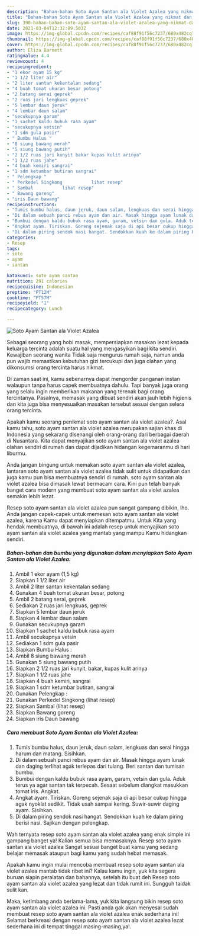 ```yaml
---
description: "Bahan-bahan Soto Ayam Santan ala Violet Azalea yang nikmat dan Mudah Dibuat"
title: "Bahan-bahan Soto Ayam Santan ala Violet Azalea yang nikmat dan Mudah Dibuat"
slug: 390-bahan-bahan-soto-ayam-santan-ala-violet-azalea-yang-nikmat-dan-mudah-dibuat
date: 2021-03-04T12:32:09.503Z
image: https://img-global.cpcdn.com/recipes/caf88f91f56c7237/680x482cq70/soto-ayam-santan-ala-violet-azalea-foto-resep-utama.jpg
thumbnail: https://img-global.cpcdn.com/recipes/caf88f91f56c7237/680x482cq70/soto-ayam-santan-ala-violet-azalea-foto-resep-utama.jpg
cover: https://img-global.cpcdn.com/recipes/caf88f91f56c7237/680x482cq70/soto-ayam-santan-ala-violet-azalea-foto-resep-utama.jpg
author: Eliza Barnett
ratingvalue: 4.4
reviewcount: 4
recipeingredient:
- "1 ekor ayam 15 kg"
- "1 1/2 liter air"
- "2 liter santan kekentalan sedang"
- "4 buah tomat ukuran besar potong"
- "2 batang serai geprek"
- "2 ruas jari lengkuas geprek"
- "5 lembar daun jeruk"
- "4 lembar daun salam"
- "secukupnya garam"
- "1 sachet kaldu bubuk rasa ayam"
- "secukupnya vetsin"
- "1 sdm gula pasir"
- " Bumbu Halus "
- "8 siung bawang merah"
- "5 siung bawang putih"
- "2 1/2 ruas jari kunyit bakar kupas kulit arinya"
- "1 1/2 ruas jahe"
- "4 buah kemiri sangrai"
- "1 sdm ketumbar butiran sangrai"
- " Pelengkap "
- " Perkedel Singkong           lihat resep"
- " Sambal           lihat resep"
- " Bawang goreng"
- "iris Daun bawang"
recipeinstructions:
- "Tumis bumbu halus, daun jeruk, daun salam, lengkuas dan serai hingga harum dan matang. Sisihkan."
- "Di dalam sebuah panci rebus ayam dan air. Masak hingga ayam lunak dan daging terlihat agak terlepas dari tulang. Beri santan dan tumisan bumbu."
- "Bumbui dengan kaldu bubuk rasa ayam, garam, vetsin dan gula. Aduk terus ya agar santan tak terpecah. Sesaat sebelum diangkat masukkan tomat iris. Angkat."
- "Angkat ayam. Tiriskan. Goreng sejenak saja di api besar cukup hingga agak nyoklat sedikit. Tidak usah sampai kering. Suwir-suwir daging ayam. Sisihkan."
- "Di dalam piring sendok nasi hangat. Sendokkan kuah ke dalam piring berisi nasi. Sajikan dengan pelengkap."
categories:
- Resep
tags:
- soto
- ayam
- santan

katakunci: soto ayam santan 
nutrition: 291 calories
recipecuisine: Indonesian
preptime: "PT12M"
cooktime: "PT57M"
recipeyield: "1"
recipecategory: Lunch

---
```



![Soto Ayam Santan ala Violet Azalea](https://img-global.cpcdn.com/recipes/caf88f91f56c7237/680x482cq70/soto-ayam-santan-ala-violet-azalea-foto-resep-utama.jpg)

Sebagai seorang yang hobi masak, mempersiapkan masakan lezat kepada keluarga tercinta adalah suatu hal yang mengasyikan bagi kita sendiri. Kewajiban seorang  wanita Tidak saja mengurus rumah saja, namun anda pun wajib memastikan kebutuhan gizi tercukupi dan juga olahan yang dikonsumsi orang tercinta harus nikmat.

Di zaman  saat ini, kamu sebenarnya dapat mengorder panganan instan walaupun tanpa harus capek membuatnya dahulu. Tapi banyak juga orang yang selalu ingin memberikan makanan yang terenak bagi orang tercintanya. Pasalnya, memasak yang dibuat sendiri akan jauh lebih higienis dan kita juga bisa menyesuaikan masakan tersebut sesuai dengan selera orang tercinta. 



Apakah kamu seorang penikmat soto ayam santan ala violet azalea?. Asal kamu tahu, soto ayam santan ala violet azalea merupakan sajian khas di Indonesia yang sekarang disenangi oleh orang-orang dari berbagai daerah di Nusantara. Kita dapat menyajikan soto ayam santan ala violet azalea olahan sendiri di rumah dan dapat dijadikan hidangan kegemaranmu di hari liburmu.

Anda jangan bingung untuk memakan soto ayam santan ala violet azalea, lantaran soto ayam santan ala violet azalea tidak sulit untuk didapatkan dan juga kamu pun bisa membuatnya sendiri di rumah. soto ayam santan ala violet azalea bisa dimasak lewat bermacam cara. Kini pun telah banyak banget cara modern yang membuat soto ayam santan ala violet azalea semakin lebih lezat.

Resep soto ayam santan ala violet azalea pun sangat gampang dibikin, lho. Anda jangan capek-capek untuk memesan soto ayam santan ala violet azalea, karena Kamu dapat menyiapkan ditempatmu. Untuk Kita yang hendak membuatnya, di bawah ini adalah resep untuk menyajikan soto ayam santan ala violet azalea yang mantab yang mampu Kamu hidangkan sendiri.

<!--inarticleads1-->

##### Bahan-bahan dan bumbu yang digunakan dalam menyiapkan Soto Ayam Santan ala Violet Azalea:

1. Ambil 1 ekor ayam (1,5 kg)
1. Siapkan 1 1/2 liter air
1. Ambil 2 liter santan kekentalan sedang
1. Gunakan 4 buah tomat ukuran besar, potong
1. Ambil 2 batang serai, geprek
1. Sediakan 2 ruas jari lengkuas, geprek
1. Siapkan 5 lembar daun jeruk
1. Siapkan 4 lembar daun salam
1. Gunakan secukupnya garam
1. Siapkan 1 sachet kaldu bubuk rasa ayam
1. Ambil secukupnya vetsin
1. Sediakan 1 sdm gula pasir
1. Siapkan  Bumbu Halus :
1. Ambil 8 siung bawang merah
1. Gunakan 5 siung bawang putih
1. Siapkan 2 1/2 ruas jari kunyit, bakar, kupas kulit arinya
1. Siapkan 1 1/2 ruas jahe
1. Siapkan 4 buah kemiri, sangrai
1. Siapkan 1 sdm ketumbar butiran, sangrai
1. Gunakan  Pelengkap :
1. Gunakan  Perkedel Singkong           (lihat resep)
1. Siapkan  Sambal           (lihat resep)
1. Siapkan  Bawang goreng
1. Siapkan iris Daun bawang




<!--inarticleads2-->

##### Cara membuat Soto Ayam Santan ala Violet Azalea:

1. Tumis bumbu halus, daun jeruk, daun salam, lengkuas dan serai hingga harum dan matang. Sisihkan.
1. Di dalam sebuah panci rebus ayam dan air. Masak hingga ayam lunak dan daging terlihat agak terlepas dari tulang. Beri santan dan tumisan bumbu.
1. Bumbui dengan kaldu bubuk rasa ayam, garam, vetsin dan gula. Aduk terus ya agar santan tak terpecah. Sesaat sebelum diangkat masukkan tomat iris. Angkat.
1. Angkat ayam. Tiriskan. Goreng sejenak saja di api besar cukup hingga agak nyoklat sedikit. Tidak usah sampai kering. Suwir-suwir daging ayam. Sisihkan.
1. Di dalam piring sendok nasi hangat. Sendokkan kuah ke dalam piring berisi nasi. Sajikan dengan pelengkap.




Wah ternyata resep soto ayam santan ala violet azalea yang enak simple ini gampang banget ya! Kalian semua bisa memasaknya. Resep soto ayam santan ala violet azalea Sangat sesuai banget buat kamu yang sedang belajar memasak ataupun bagi kamu yang sudah hebat memasak.

Apakah kamu ingin mulai mencoba membuat resep soto ayam santan ala violet azalea mantab tidak ribet ini? Kalau kamu ingin, yuk kita segera buruan siapin peralatan dan bahannya, setelah itu buat deh Resep soto ayam santan ala violet azalea yang lezat dan tidak rumit ini. Sungguh taidak sulit kan. 

Maka, ketimbang anda berlama-lama, yuk kita langsung bikin resep soto ayam santan ala violet azalea ini. Pasti anda gak akan menyesal sudah membuat resep soto ayam santan ala violet azalea enak sederhana ini! Selamat berkreasi dengan resep soto ayam santan ala violet azalea lezat sederhana ini di tempat tinggal masing-masing,ya!.

